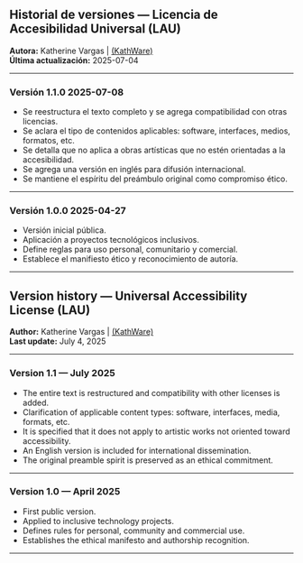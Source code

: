 ## Historial de versiones — Licencia de Accesibilidad Universal (LAU)

**Autora:** Katherine Vargas | [(KathWare)](https://kathware.com.ar)  
**Última actualización:** 2025-07-04  

---

### **Versión 1.1.0 2025-07-08**

- Se reestructura el texto completo y se agrega compatibilidad con otras licencias.
- Se aclara el tipo de contenidos aplicables: software, interfaces, medios, formatos, etc.
- Se detalla que no aplica a obras artísticas que no estén orientadas a la accesibilidad.
- Se agrega una versión en inglés para difusión internacional.
- Se mantiene el espíritu del preámbulo original como compromiso ético.

---

### **Versión 1.0.0 2025-04-27**

- Versión inicial pública.
- Aplicación a proyectos tecnológicos inclusivos.
- Define reglas para uso personal, comunitario y comercial.
- Establece el manifiesto ético y reconocimiento de autoría.

---

## Version history — Universal Accessibility License (LAU)

**Author:** Katherine Vargas | [(KathWare)](https://kathware.com.ar)  
**Last update:** July 4, 2025  

---

### Version 1.1 — July 2025

- The entire text is restructured and compatibility with other licenses is added.
- Clarification of applicable content types: software, interfaces, media, formats, etc.
- It is specified that it does not apply to artistic works not oriented toward accessibility.
- An English version is included for international dissemination.
- The original preamble spirit is preserved as an ethical commitment.

---

### Version 1.0 — April 2025

- First public version.
- Applied to inclusive technology projects.
- Defines rules for personal, community and commercial use.
- Establishes the ethical manifesto and authorship recognition.

---
